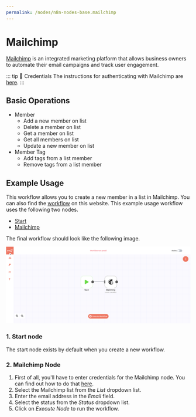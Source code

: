 ```yaml
---
permalink: /nodes/n8n-nodes-base.mailchimp
---
```


# Mailchimp

[Mailchimp](https://mailchimp.com/) is an integrated marketing platform that allows business owners to automate their email campaigns and track user engagement.

::: tip 🔑 Credentials
The instructions for authenticating with Mailchimp are [here](../../../credentials/Mailchimp/README.md).
:::

## Basic Operations

- Member
	- Add a new member on list
	- Delete a member on list
	- Get a member on list
	- Get all members on list
	- Update a new member on list
- Member Tag
	- Add tags from a list member
	- Remove tags from a list member

## Example Usage

This workflow allows you to create a new member in a list in Mailchimp. You can also find the [workflow](https://n8n.io/workflows/413) on this website. This example usage workflow uses the following two nodes.

- [Start](../../core-nodes/Start)
- [Mailchimp]()

The final workflow should look like the following image.

![A workflow with the Mailchimp node](./workflow.png)

### 1. Start node

The start node exists by default when you create a new workflow.

### 2. Mailchimp Node

1. First of all, you'll have to enter credentials for the Mailchimp node. You can find out how to do that [here](../../../credentials/Mailchimp/README.md).
4. Select the Mailchimp list from the *List* dropdown list.
5. Enter the email address in the *Email* field.
6. Select the status from the *Status* dropdown list.
8. Click on *Execute Node* to run the workflow.
